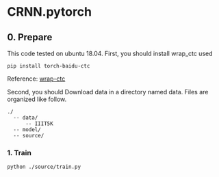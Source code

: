# CRNN.pytorch

## 0. Prepare

This code tested on ubuntu 18.04.
First, you should install wrap_ctc used
```
pip install torch-baidu-ctc
```
Reference: [wrap-ctc](https://github.com/jpuigcerver/pytorch-baidu-ctc)

Second, you should Download data in a directory named data.
Files are organized like follow.

```
./
  -- data/
      -- IIIT5K
  -- model/
  -- source/
```

### 1. Train

```
python ./source/train.py
```

